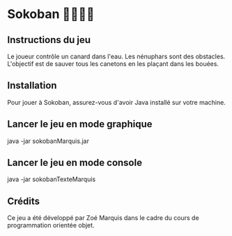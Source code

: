 # Sokoban 🦆🐤🐤🐤

## Instructions du jeu 
Le joueur contrôle un canard dans l'eau. Les nénuphars sont des obstacles. L'objectif est de sauver tous les canetons en les plaçant dans les bouées.

## Installation
Pour jouer à Sokoban, assurez-vous d'avoir Java installé sur votre machine.

## Lancer le jeu en mode graphique
  java -jar sokobanMarquis.jar

## Lancer le jeu en mode console
  java -jar sokobanTexteMarquis

## Crédits
Ce jeu a été développé par Zoé Marquis dans le cadre du cours de programmation orientée objet. 